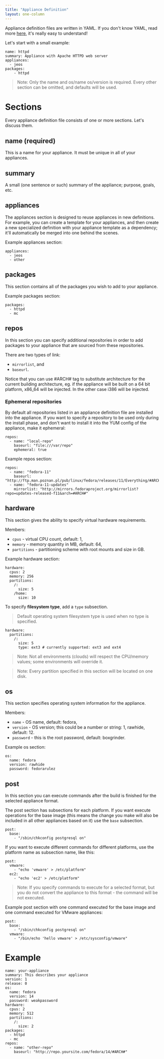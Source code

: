 ```yaml
---
title: "Appliance Definition"
layout: one-column
---
```


Appliance definition files are written in YAML. If you don't know YAML, read more [here](http://www.yaml.org), it's really easy to understand!

Let's start with a small example:

    name: httpd
    summary: Appliance with Apache HTTPD web server
    appliances:
      - jeos
    packages:
        - httpd

> Note: Only the name and os/name os/version is required. Every other section can be omitted, and defaults will be used.

# Sections

Every appliance definition file consists of one or more sections. Let's discuss them.

## name (required)

This is a name for your appliance. It must be unique in all of your appliances.

## summary

A small (one sentence or such) summary of the appliance; purpose, goals, etc.

## appliances

The appliances section is designed to reuse appliances in new definitions. For example, you can create a template for your appliances, and then create a new specialized definition with your appliance template as a dependency; it'll automatically be merged into one behind the scenes.

Example appliances section:

    appliances:
      - jeos
      - other


## packages

This section contains all of the packages you wish to add to your appliance.

Example packages section:

    packages:
      - httpd
      - mc


## repos

In this section you can specify additional repositories in order to add packages to your appliance that are sourced from these repositories.

There are two types of link:

* `mirrorlist`, and
* `baseurl`.

Notice that you can use #ARCH# tag to substitute architecture for the current building architecture, eg. if the appliance will be built on a 64 bit platform, x86_64 will be injected. In the other case i386 will be injected.

### Ephemeral repositories

By default all repositories listed in an appliance definition file are installed into the appliance. If you want to specify a repository to be used only during the install phase, and don't want to install it into the YUM config of the appliance, make it ephemeral:

    repos:
      - name: "local-repo"
        baseurl: "file:///var/repo"
        ephemeral: true

Example repos section:

    repos:
      - name: "fedora-11"
        baseurl: "http://ftp.man.poznan.pl/pub/linux/fedora/releases/11/Everything/#ARCH#/os/"
      - name: "fedora-11-updates"
        mirrorlist: "http://mirrors.fedoraproject.org/mirrorlist?repo=updates-released-f11&arch=#ARCH#"

## hardware

This section gives the ability to specify virtual hardware requirements.

Members:

* `cpus` - virtual CPU count, default: 1,
* `memory` - memory quantity in MB, default: 64,
* `partitions` - partitioning scheme with root mounts and size in GB.

Example hardware section:

    hardware:
      cpus: 2
      memory: 256
      partitions:
        /:
          size: 5
        /home:
          size: 10

To specify **filesystem type**, add a `type` subsection.

> Default operating system filesystem type is used when no type is specified.

    hardware:
      partitions:
        /:
          size: 5
          type: ext3 # currently supported: ext3 and ext4

> Note: Not all environments (clouds) will respect the CPU/memory values; some environments will override it.

> Note: Every partition specified in this section will be located on one disk.

## os

This section specifies operating system information for the appliance.

Members:

* `name` - OS name, default: fedora,
* `version` - OS version; this could be a number or string: 1, rawhide, default: 12.
* `password` - this is the root password, default: boxgrinder.


Example os section:

    os:
      name: fedora
      version: rawhide
      password: fedorarulez

## post

In this section you can execute commands after the build is finished for the selected appliance format.

The post section has subsections for each platform. If you want execute operations for the base image (this means the change you make will also be included in all other appliances based on it) use the `base` subsection.

    post:
      base:
        - "/sbin/chkconfig postgresql on"

If you want to execute different commands for different platforms, use the platform name as subsection name, like this:

    post:
      vmware:
        - "echo 'vmware' > /etc/platform"
      ec2:
        - "echo 'ec2' > /etc/platform"

> Note: If you specify commands to execute for a selected format, but you do not convert the appliance to this format - the command will be not executed.

Example post section with one command executed for the base image and one command executed for VMware appliances:

    post:
      base:
        - "/sbin/chkconfig postgresql on"
      vmware:
        - "/bin/echo 'hello vmware' > /etc/sysconfig/vmware"

# Example

    name: your-appliance
    summary: This describes your appliance
    version: 1
    release: 0
    os:
      name: fedora
      version: 14
      password: weakpassword
    hardware:
      cpus: 2
      memory: 512
      partitions:
        /:
          size: 2
    packages:
      - httpd
      - mc
    repos:
      - name: "other-repo"
        baseurl: "http://repo.yoursite.com/fedora/14/#ARCH#"

